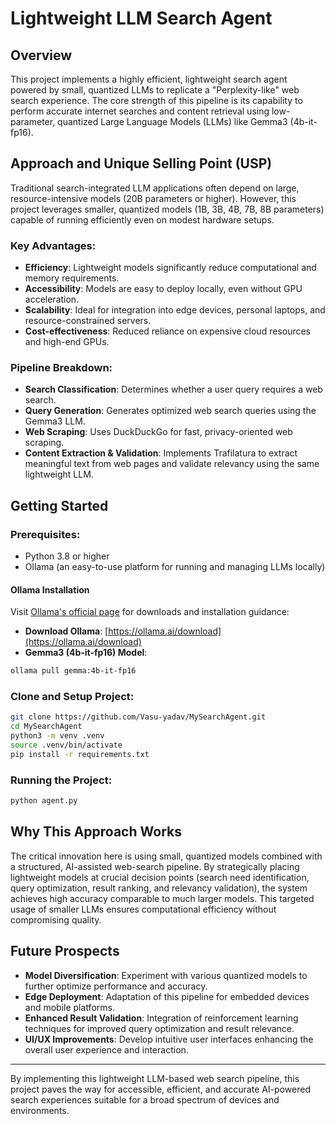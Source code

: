 # Lightweight LLM Search Agent

## Overview
This project implements a highly efficient, lightweight search agent powered by small, quantized LLMs to replicate a "Perplexity-like" web search experience. The core strength of this pipeline is its capability to perform accurate internet searches and content retrieval using low-parameter, quantized Large Language Models (LLMs) like Gemma3 (4b-it-fp16).

## Approach and Unique Selling Point (USP)
Traditional search-integrated LLM applications often depend on large, resource-intensive models (20B parameters or higher). However, this project leverages smaller, quantized models (1B, 3B, 4B, 7B, 8B parameters) capable of running efficiently even on modest hardware setups.

### Key Advantages:
- **Efficiency**: Lightweight models significantly reduce computational and memory requirements.
- **Accessibility**: Models are easy to deploy locally, even without GPU acceleration.
- **Scalability**: Ideal for integration into edge devices, personal laptops, and resource-constrained servers.
- **Cost-effectiveness**: Reduced reliance on expensive cloud resources and high-end GPUs.

### Pipeline Breakdown:
- **Search Classification**: Determines whether a user query requires a web search.
- **Query Generation**: Generates optimized web search queries using the Gemma3 LLM.
- **Web Scraping**: Uses DuckDuckGo for fast, privacy-oriented web scraping.
- **Content Extraction & Validation**: Implements Trafilatura to extract meaningful text from web pages and validate relevancy using the same lightweight LLM.

## Getting Started

### Prerequisites:
- Python 3.8 or higher
- Ollama (an easy-to-use platform for running and managing LLMs locally)

#### Ollama Installation
Visit [Ollama's official page](https://ollama.ai/) for downloads and installation guidance:
- **Download Ollama**: [https://ollama.ai/download](https://ollama.ai/download)
- **Gemma3 (4b-it-fp16) Model**:

```bash
ollama pull gemma:4b-it-fp16
```

### Clone and Setup Project:

```bash
git clone https://github.com/Vasu-yadav/MySearchAgent.git
cd MySearchAgent
python3 -m venv .venv
source .venv/bin/activate
pip install -r requirements.txt
```

### Running the Project:

```bash
python agent.py
```

## Why This Approach Works

The critical innovation here is using small, quantized models combined with a structured, AI-assisted web-search pipeline. By strategically placing lightweight models at crucial decision points (search need identification, query optimization, result ranking, and relevancy validation), the system achieves high accuracy comparable to much larger models. This targeted usage of smaller LLMs ensures computational efficiency without compromising quality.

## Future Prospects
- **Model Diversification**: Experiment with various quantized models to further optimize performance and accuracy.
- **Edge Deployment**: Adaptation of this pipeline for embedded devices and mobile platforms.
- **Enhanced Result Validation**: Integration of reinforcement learning techniques for improved query optimization and result relevance.
- **UI/UX Improvements**: Develop intuitive user interfaces enhancing the overall user experience and interaction.

---

By implementing this lightweight LLM-based web search pipeline, this project paves the way for accessible, efficient, and accurate AI-powered search experiences suitable for a broad spectrum of devices and environments.

